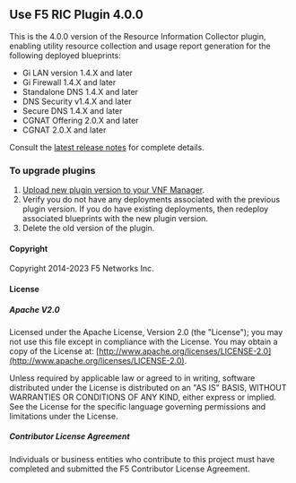 ## Use F5 RIC Plugin 4.0.0 
This is the 4.0.0 version of the Resource Information Collector plugin, enabling utility resource collection and usage report generation for the following deployed blueprints:
 
 - Gi LAN version 1.4.X and later
 - Gi Firewall 1.4.X and later
 - Standalone DNS 1.4.X and later
 - DNS Security v1.4.X and later
 - Secure DNS 1.4.X and later
 - CGNAT Offering 2.0.X and later
 - CGNAT 2.0.X and later

Consult the [latest release notes](https://clouddocs.f5.com/cloud/nfv/latest/release-notes-1.html) for complete details.

### To upgrade plugins

1. [Upload new plugin version to your VNF Manager](https://github.com/F5Networks/f5-nfv-solutions/tree/master/supported/plugins#manually-upload-plugins-to-vnf-manager). 
2. Verify you do not have any deployments associated with the previous plugin version. If you do have existing deployments, 
then redeploy associated blueprints with the new plugin version.
3. Delete the old version of the plugin.


#### Copyright
Copyright 2014-2023 F5 Networks Inc.

#### License

##### Apache V2.0 
Licensed under the Apache License, Version 2.0 (the "License"); you may not use this file except in compliance with the License. You may obtain a copy of the License at: [http://www.apache.org/licenses/LICENSE-2.0](http://www.apache.org/licenses/LICENSE-2.0).

Unless required by applicable law or agreed to in writing, software distributed under the License is distributed on an "AS IS" BASIS, WITHOUT WARRANTIES OR CONDITIONS OF ANY KIND, either express or implied. See the License for the specific language governing permissions and limitations under the License.

##### Contributor License Agreement
Individuals or business entities who contribute to this project must have completed and submitted the F5 Contributor License Agreement.
